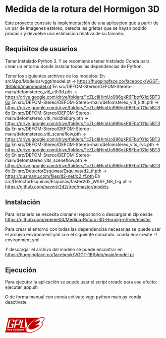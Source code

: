# Medida de la rotura del Hormigon 3D

Este proyecto consiste la implementación de una aplicacion que a partir de un par de imágenes estéreo, detecta las grietas que se hayan podido producir y devuelve una estimación relativa de su tamaño.

## Requisitos de usuarios
Tener instalado Python 3. Y se recomienda tener instalado Conda para crear un entorno donde instalar todas las dependencias de Python.

Tener los siguientes archivos de los modelos:
En src/App/Modelos/vggt/model.pt -> https://huggingface.co/facebook/VGGT-1B/blob/main/model.pt
En src/DEFOM-Stereo/DEFOM-Stereo-main/defomstereo_vitl_eth3d.pth -> https://drive.google.com/drive/folders/1cZLcIjHlmUo986gkR6FbofG1cj5BT36x
En src/DEFOM-Stereo/DEFOM-Stereo-main/defomstereo_vitl_kitti.pth -> https://drive.google.com/drive/folders/1cZLcIjHlmUo986gkR6FbofG1cj5BT36x
En src/DEFOM-Stereo/DEFOM-Stereo-main/defomstereo_vitl_middlebury.pth -> https://drive.google.com/drive/folders/1cZLcIjHlmUo986gkR6FbofG1cj5BT36x
En src/DEFOM-Stereo/DEFOM-Stereo-main/defomstereo_vitl_sceneflow.pth -> https://drive.google.com/drive/folders/1cZLcIjHlmUo986gkR6FbofG1cj5BT36x
En src/DEFOM-Stereo/DEFOM-Stereo-main/defomstereo_vits_rvc.pth -> https://drive.google.com/drive/folders/1cZLcIjHlmUo986gkR6FbofG1cj5BT36x
En src/DEFOM-Stereo/DEFOM-Stereo-main/defomstereo_vits_sceneflow.pth -> https://drive.google.com/drive/folders/1cZLcIjHlmUo986gkR6FbofG1cj5BT36x
En src/DetectorEsquinas/Esquinas/d2_tf.pth -> https://dusmanu.com/files/d2-net/d2_tf.pth
En src/DetectorEsquinas/Esquinas/faster2d2_WASF_N8_big.pt -> https://github.com/naver/r2d2/tree/master/models


## Instalación

Para instalarlo se necesita clonar el repositorio o descargar el zip desde https://github.com/vperee00/Medida-Rotura-3D-Hormig-n/tree/master

Para crear el entorno con todas las dependencias necesarias se puede usar el archivo environment.yml con el siguiente comando.
conda env create -f environment.yml

Y descargar el archivo del modelo se puede encontrar en https://huggingface.co/facebook/VGGT-1B/blob/main/model.pt

## Ejecución

Para ejecutar la aplicación se puede usar el script creado para ese efecto: ejecutar_app.sh

O de forma manual con 
	conda activate vggt
	python main.py
	conda deactivate

# ![Licencia GPLv3](gplv3-127x51.png  "Licencia GPLv3")
